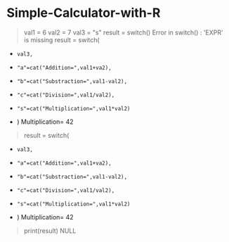 # Simple-Calculator-with-R
> val1 = 6
> val2 = 7
> val3 = "s"
> result = switch()
Error in switch() : 'EXPR' is missing
> result = switch(
+     val3,
+     "a"=cat("Addition=",val1+va2),
+     "b"=cat("Substraction=",val1-val2),
+     "c"=cat("Division=",val1/val2),
+     "s"=cat("Multiplication=",val1*val2)
+ )
Multiplication= 42
> result = switch(
+     val3,
+     "a"=cat("Addition=",val1+va2),
+     "b"=cat("Substraction=",val1-val2),
+     "c"=cat("Division=",val1/val2),
+     "s"=cat("Multiplication=",val1*val2)
+ )
Multiplication= 42
> print(result)
NULL
